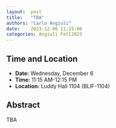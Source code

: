 ```yaml
---
layout:  post
title:   "TBA"
authors: "Carlo Angiuli"
date:    2023-12-06 11:15:00
categories: Angiuli Fall2023
---
```


## Time and Location

* **Date:** Wednesday, December 6
* **Time:** 11:15 AM-12:15 PM
* **Location:** Luddy Hall 1104 (BLIF-1104)

## Abstract

TBA
